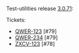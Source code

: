 Test-utilities release [3.0.71](https://github.com/maweeks/test-utilities/pull/80):

Tickets:

- [QWER-123](https://bob.atlassian.net/browse/QWER-123) [#79]
- [QWER-234](https://bob.atlassian.net/browse/QWER-234) [#79]
- [ZXCV-123](https://bob.atlassian.net/browse/ZXCV-123) [#78]
